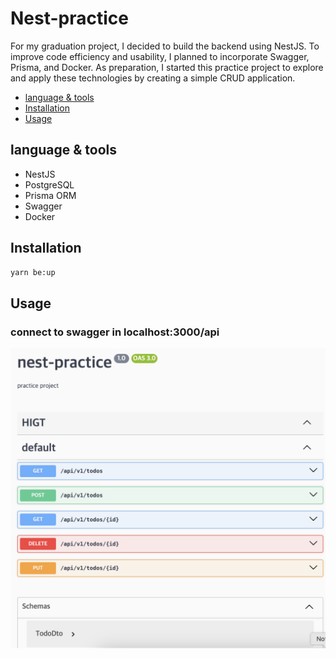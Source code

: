 # Nest-practice

For my graduation project, I decided to build the backend using NestJS. To improve code efficiency and usability, I planned to incorporate Swagger, Prisma, and Docker. As preparation, I started this practice project to explore and apply these technologies by creating a simple CRUD application.

- [language & tools](#language-&-tools)
- [Installation](#Installation)
- [Usage](#Usage)

## language & tools

- NestJS
- PostgreSQL
- Prisma ORM
- Swagger
- Docker

## Installation

```sh
yarn be:up
```

## Usage

### connect to swagger in localhost:3000/api

![swagger](img/swagger.png)